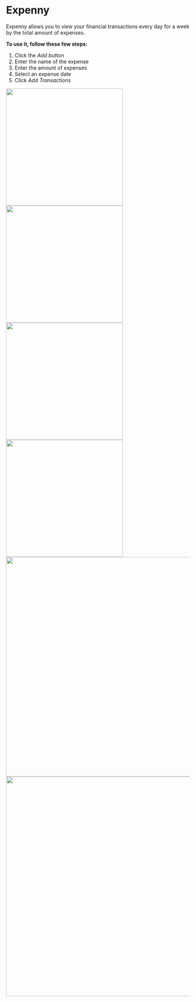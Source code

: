 # Expenny
Expenny allows you to view your financial transactions every day for a week by the total amount of expenses.<br/>

**To use it, follow these few steps:**
1. Click the *Add button*
2. Enter the name of the expense
3. Enter the amount of expenses
4. Select an expense date
5. Click *Add Transactions* 
<p float="left">
<img src="https://user-images.githubusercontent.com/101862863/220946505-62e31ff2-b4b8-4379-ac3d-77722a89626b.png" width="320">
<img src="https://user-images.githubusercontent.com/101862863/220946507-a6c925fe-f08d-463a-aea8-c34bc461aaf6.png" width="320">
<img src="https://user-images.githubusercontent.com/101862863/220949863-7d234dbb-b97f-46d5-ae40-ca40885f420f.png" width="320">
<img src="https://user-images.githubusercontent.com/101862863/220946514-08af720e-3eb1-4c77-a1e2-3e26d28bb4e6.png" width="320">
<img src="https://user-images.githubusercontent.com/101862863/220948917-724eb14b-ecbf-4fd5-a529-6f7a65e8c769.png" width="600">
<img src="https://user-images.githubusercontent.com/101862863/220948921-ec53b604-2f6c-479e-b202-f34bc987549c.png" width="600">
<p/>
